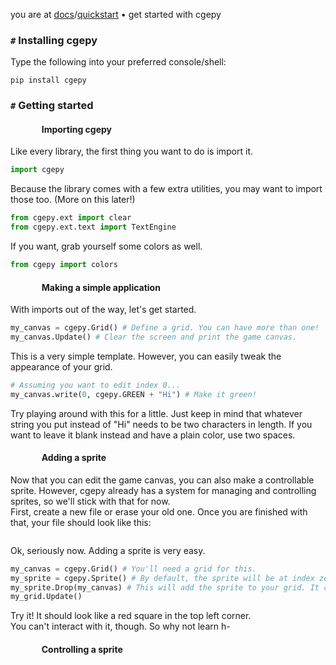 you are at [docs](https://cgepy.github.io/docs)/[quickstart](https://cgepy.github.io/docs/quickstart) • get started with cgepy

### `#` Installing cgepy
Type the following into your preferred console/shell:

`pip install cgepy`
### `#` Getting started
####                Importing cgepy
Like every library, the first thing you want to do is import it.
```py
import cgepy
```
Because the library comes with a few extra utilities, you may want to import those too. (More on this later!)
```py
from cgepy.ext import clear
from cgepy.ext.text import TextEngine
```
If you want, grab yourself some colors as well.
```py
from cgepy import colors
```
####                Making a simple application
With imports out of the way, let's get started.
```py
my_canvas = cgepy.Grid() # Define a grid. You can have more than one!
my_canvas.Update() # Clear the screen and print the game canvas.
```
This is a very simple template. However, you can easily tweak the appearance of your grid.
```py
# Assuming you want to edit index 0...
my_canvas.write(0, cgepy.GREEN + "Hi") # Make it green!
```
Try playing around with this for a little. Just keep in mind that whatever string you put instead of "Hi" needs to be two characters in length. If you want to leave it blank instead and have a plain color, use two spaces.
####                Adding a sprite
Now that you can edit the game canvas, you can also make a controllable sprite. However, cgepy already has a system for managing and controlling sprites, so we'll stick with that for now.\
First, create a new file or erase your old one. Once you are finished with that, your file should look like this:
```

```
Ok, seriously now. Adding a sprite is very easy.
```py
my_canvas = cgepy.Grid() # You'll need a grid for this.
my_sprite = cgepy.Sprite() # By default, the sprite will be at index zero. It's preset (but not limited) to be colored red.
my_sprite.Drop(my_canvas) # This will add the sprite to your grid. It can be in multiple grids at a time!
my_grid.Update()
```
Try it! It should look like a red square in the top left corner.\
You can't interact with it, though. So why not learn h-
####                Controlling a sprite
